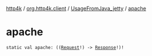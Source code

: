 [http4k](../../index.md) / [org.http4k.client](../index.md) / [UsageFromJava_jetty](index.md) / [apache](./apache.md)

# apache

`static val apache: ((`[`Request`](../../org.http4k.core/-request/index.md)`!) -> `[`Response`](../../org.http4k.core/-response/index.md)`!)!`